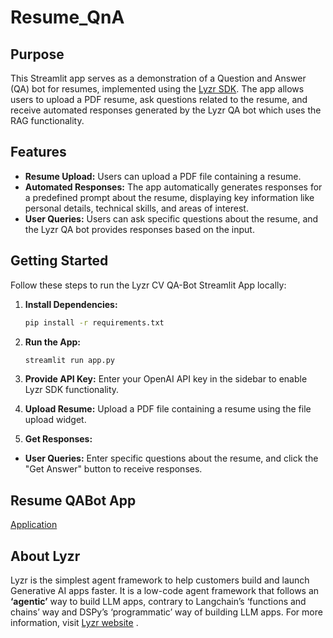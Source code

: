 # Resume_QnA

## Purpose

This Streamlit app serves as a demonstration of a Question and Answer (QA) bot for resumes, implemented using the [Lyzr SDK](https://www.lyzr.ai/). The app allows users to upload a PDF resume, ask questions related to the resume, and receive automated responses generated by the Lyzr QA bot which uses the RAG functionality.

## Features

- **Resume Upload:** Users can upload a PDF file containing a resume.
- **Automated Responses:** The app automatically generates responses for a predefined prompt about the resume, displaying key information like personal details, technical skills, and areas of interest.
- **User Queries:** Users can ask specific questions about the resume, and the Lyzr QA bot provides responses based on the input.

## Getting Started

Follow these steps to run the Lyzr CV QA-Bot Streamlit App locally:

1. **Install Dependencies:**
   ```bash
   pip install -r requirements.txt

2. **Run the App:**
    ```bash
    streamlit run app.py

3. **Provide API Key:**
Enter your OpenAI API key in the sidebar to enable Lyzr SDK functionality.

4. **Upload Resume:**
Upload a PDF file containing a resume using the file upload widget.

5. **Get Responses:**

- **User Queries:** Enter specific questions about the resume, and click the "Get Answer" button to receive responses.

## Resume QABot App
[Application](https://lyzr-resume-qna.streamlit.app/)

## About Lyzr
Lyzr is the simplest agent framework to help customers build and launch Generative AI apps faster. It is a low-code agent framework that follows an **‘agentic’** way to build LLM apps, contrary to Langchain’s ‘functions and chains’ way and DSPy’s ‘programmatic’ way of building LLM apps. For more information, visit [Lyzr website](https://www.lyzr.ai/) .
